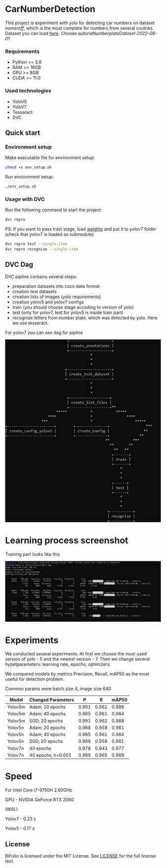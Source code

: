 # CarNumberDetection

This project is experiment with yolo for detecting car numbers on dataset *nomeroff*, which is the most complete for numbers from several coutries. 
Dataset you can load [here](https://nomeroff.net.ua/datasets/). Choose *autoriaNumberplateDataset-2022-08-01* 

### Requirements

- Python >= 3.8
- RAM >= 16GB
- GPU >= 8GB
- CUDA >= 11.0

### Used technologies

- YoloV5
- YoloV7
- Tessaract
- DVC

## Quick start

### Environment setup

Make executable file for environment setup:

```bash
chmod +x env_setup.sh
```

Run environment setup:

```bash
./env_setup.sh
```

### Usage with DVC

Run the following command to start the project:

```bash
dvc repro
```

PS: if you want to pass train stage, load [weights](https://drive.google.com/file/d/1B1XhgSm56yyJch8oecdDtbb4qdJa496g/view?usp=sharing) and put it to yolov7 folder (check that yolov7 is loaded as submodule)

```bash
dvc repro test --single-item
dvc repro recognize --single-item
```

## DVC Dag
DVC pipline contains several steps:
* preparation datasets into coco data format
* creation test datasets
* creation lists of images (yolo requirements)
* creation yolov5 and yolov7 configs
* train (you should choose stage accoding to version of yolo)
* test (only for yolov7, test for yolov5 is inside train part)
* recognize letters from number plate, which was detected by yolo. Here we use tesseract.

For yolov7 you can see dag for pipline 

![image](docs/images/other/image_2022-10-04_23-05-45.png)


# Learning process screenshot
Training part looks like this

![image](docs/images/other/image_2022-10-04_22-38-37.png)


# Experiments
We conducted several experiments.
At first we choose the most used version of yolo - 5 and the newest version - 7.
Then we change several hypetparameters: learning rate, epochs, optimizers.

We compared models by metrics Precision, Recall, mAP50 as the most useful for detection problem. 

Common params were batch size 4, image size 640

| Model  | Changed Parameters | P | R | mAP50 |
| ------------- | ------------- |------------- |------------- |------------- |
|  Yolov5m   |  Adam; 20 epochs | 0.991 | 0.962 | 0.988 |
|  Yolov5m   |  Adam; 40 epochs  | 0.985 | 0.961 | 0.984 |
|  Yolov5m   |  SGD; 20 epochs  | 0.991 | 0.962 | 0.988 |
|  Yolov5n   |  Adam; 20 epochs | 0.988 | 0.958 | 0.981 |
|  Yolov5n   |  Adam; 40 epochs | 0.985 | 0.961 | 0.984 |
|  Yolov5n   |  SGD; 20 epochs  | 0.988 | 0.958 | 0.981 |
|  Yolov7n   |  40 epochs  | 0.978 | 0.943 | 0.977 |
|  Yolov7n   |  40 epochs; lr=0.001  | 0.988 | 0.965 | 0.989 |

# Speed
For Intel Core i7-9750H 2.60GHz 

GPU - NVIDIA GeForce RTX 2060

(WSL)

Yolov7 - 0.23 s

Yolov5 - 0.17 s

## License

BiFolio is licensed under the MIT License. See [LICENSE](LICENSE) for the full license text.
